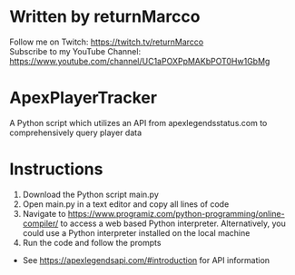 Written by returnMarcco
========================
Follow me on Twitch: https://twitch.tv/returnMarcco <br>
Subscribe to my YouTube Channel: https://www.youtube.com/channel/UC1aPOXPpMAKbPOT0Hw1GbMg

ApexPlayerTracker
==================
A Python script which utilizes an API from apexlegendsstatus.com to comprehensively query player data

Instructions
==============

1. Download the Python script main.py
2. Open main.py in a text editor and copy all lines of code
3. Navigate to https://www.programiz.com/python-programming/online-compiler/ to access a web based Python interpreter. Alternatively, you could use a Python interpreter installed on the local machine
4. Run the code and follow the prompts <br>

* See https://apexlegendsapi.com/#introduction for API information
